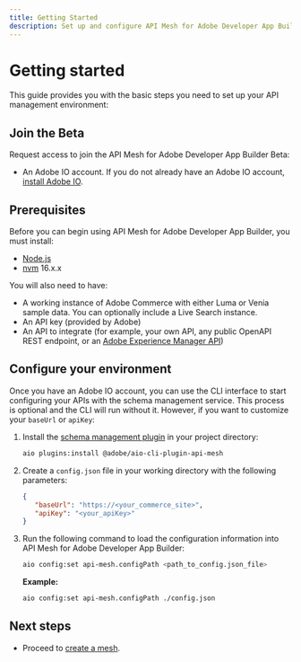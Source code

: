```yaml
---
title: Getting Started
description: Set up and configure API Mesh for Adobe Developer App Builder.
---
```


# Getting started

This guide provides you with the basic steps you need to set up your API management environment:

## Join the Beta

Request access to join the API Mesh for Adobe Developer App Builder Beta:

<!-- coming soon -->

-  An Adobe IO account. If you do not already have an Adobe IO account, [install Adobe IO].

## Prerequisites

Before you can begin using API Mesh for Adobe Developer App Builder, you must install:

-  [Node.js]
-  [nvm] 16.x.x

You will also need to have:

-  A working instance of Adobe Commerce with either Luma or Venia sample data. You can optionally include a Live Search instance.
-  An API key (provided by Adobe)
-  An API to integrate (for example, your own API, any public OpenAPI REST endpoint, or an [Adobe Experience Manager API])

## Configure your environment

Once you have an Adobe IO account, you can use the CLI interface to start configuring your APIs with the schema management service. This process is optional and the CLI will run without it. However, if you want to customize your `baseUrl` or `apiKey`:

1. Install the [schema management plugin] in your project directory:

   ```bash
   aio plugins:install @adobe/aio-cli-plugin-api-mesh
   ```

1. Create a `config.json` file in your working directory with the following parameters:

   ``` json
   {
      "baseUrl": "https://<your_commerce_site>",
      "apiKey": "<your_apiKey>"
   }
   ```

1. Run the following command to load the configuration information into API Mesh for Adobe Developer App Builder:

   ``` bash
   aio config:set api-mesh.configPath <path_to_config.json_file>
   ```

   **Example:**

   ``` bash
   aio config:set api-mesh.configPath ./config.json
   ```

## Next steps

-  Proceed to [create a mesh].

<!-- Link Definitions -->
[nvm]: https://github.com/nvm-sh/nvm
[install Adobe IO]: https://developer.adobe.com/runtime/docs/guides/tools/cli_install
[Adobe Experience Manager API]: https://experienceleague.adobe.com/docs/experience-manager-screens/user-guide/developing/rest-api.html
[request access to Adobe IO]: https://developer.adobe.com/app-builder/trial/
[npm]: https://www.npmjs.com/package/npm
[AIO Plugin Documentation]: https://github.com/adobe/aio-cli#aio-pluginslink-plugin
[aio CLI]: https://developer.adobe.com/runtime/docs/guides/tools/cli_install/
[Node.js]: https://nodejs.org/en/download/
[schema management plugin]: https://www.npmjs.com/package/@adobe/aio-cli-plugin-api-mesh
[create a mesh]: create-mesh.md
